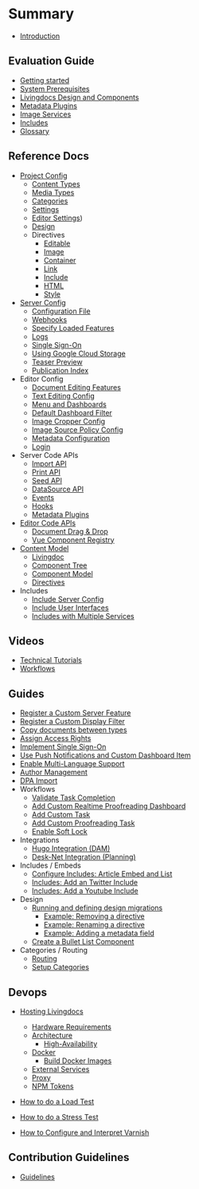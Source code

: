 # Summary
* [Introduction](./README.md)

## Evaluation Guide
* [Getting started](guides/getting_started.md)
* [System Prerequisites](guides/getting-started-with-local-development.md)
* [Livingdocs Design and Components](guides/create_designs.md)
* [Metadata Plugins](guides/metadata/metadata-examples.md)
* [Image Services](guides/image-services.md)
* [Includes](reference-docs/includes/intro.md)
* [Glossary](./DICTIONARY.md)

## Reference Docs

* [Project Config](reference-docs/project-config/README.md)
  * [Content Types](reference-docs/project-config/content_types.md)
  * [Media Types](reference-docs/project-config/media_types.md)
  * [Categories](reference-docs/project-config/categories.md)
  * [Settings](reference-docs/project-config/settings.md)
  * [Editor Settings](reference-docs/project-config/editor_settings.md))
  * [Design](reference-docs/project-config/design.md)
  * Directives
    * [Editable](reference-docs/project-config/directives/editable.md)
    * [Image](reference-docs/project-config/directives/image.md)
    * [Container](reference-docs/project-config/directives/container.md)
    * [Link](reference-docs/project-config/directives/link.md)
    * [Include](reference-docs/project-config/directives/include.md)
    * [HTML](reference-docs/project-config/directives/html.md)
    * [Style](reference-docs/project-config/directives/style.md)
* [Server Config](reference-docs/server-configuration/server-initalization.md)
  * [Configuration File](reference-docs/server-configuration/config.md)
  * [Webhooks](reference-docs/server-configuration/webhooks.md)
  * [Specify Loaded Features](reference-docs/server-configuration/stack.md)
  * [Logs](reference-docs/server-configuration/logging.md)
  * [Single Sign-On](reference-docs/server-configuration/single_sign-on.md)
  * [Using Google Cloud Storage](reference-docs/server-configuration/google-cloud-storage.md)
  * [Teaser Preview](reference-docs/server-configuration/teaser-preview-config.md)
  * [Publication Index](reference-docs/server-configuration/publication-index.md)
* Editor Config
  * [Document Editing Features](reference-docs/editor-configuration/editing-features.md)
  * [Text Editing Config](reference-docs/editor-configuration/text-editing.md)
  * [Menu and Dashboards](reference-docs/editor-configuration/menu-and-dashboards.md)
  * [Default Dashboard Filter](reference-docs/editor-configuration/default_dashboard_filter.md)
  * [Image Cropper Config](reference-docs/editor-configuration/image-cropping.md)
  * [Image Source Policy Config](reference-docs/editor-configuration/image-source-policy.md)
  * [Metadata Configuration](reference-docs/editor-configuration/metadata.md)
  * [Login](reference-docs/editor-configuration/login.md)
* Server Code APIs
  * [Import API](reference-docs/server-api/import_api.md)
  * [Print API](reference-docs/server-api/print-api.md)
  * [Seed API](reference-docs/server-api/seed_api.md)
  * [DataSource API](reference-docs/server-api/data_source_api.md)
  * [Events](reference-docs/server-api/events.md)
  * [Hooks](reference-docs/server-api/hooks.md)
  * [Metadata Plugins](reference-docs/server-api/metadata.md)
* [Editor Code APIs](reference-docs/editor-api/initalization.md)
  * [Document Drag & Drop](reference-docs/editor-api/document-drag-drop.md)
  * [Vue Component Registry](reference-docs/editor-api/vue-component-registry.md)
* [Content Model](reference-docs/content-model/README.md)
  * [Livingdoc](reference-docs/content-model/livingdoc.md)
  * [Component Tree](reference-docs/content-model/component_tree.md)
  * [Component Model](reference-docs/content-model/component_model.md)
  * [Directives](reference-docs/content-model/directives.md)
* Includes
  * [Include Server Config](reference-docs/includes/server_customization.md)
  * [Include User Interfaces](reference-docs/includes/editor_customization.md)
  * [Includes with Multiple Services](reference-docs/includes/service_multiselect.md)

## Videos
  * [Technical Tutorials](https://vimeo.com/showcase/5875797)
  * [Workflows](https://vimeo.com/showcase/7538934)

## Guides

* [Register a Custom Server Feature](guides/add_customizations.md)
* [Register a Custom Display Filter](guides/register_custom_dashboard_filters.md)
* [Copy documents between types](guides/document_copy.md)
* [Assign Access Rights](guides/access_rights.md)
* [Implement Single Sign-On](guides/github-login.md)
* [Use Push Notifications and Custom Dashboard Item](guides/push_notifications.md)
* [Enable Multi-Language Support](guides/setup_multilanguage.md)
* [Author Management](guides/prefill-author.md)
* [DPA Import](guides/dpa-import.md)
* Workflows
  * [Validate Task Completion](guides/validate_tasks.md)
  * [Add Custom Realtime Proofreading Dashboard](guides/add-custom-realtime-proofreading-dashboard.md)
  * [Add Custom Task](guides/add-custom-task.md)
  * [Add Custom Proofreading Task](guides/add-custom-proofreading-task.md)
  * [Enable Soft Lock](guides/enable-soft-lock.md)
* Integrations
  * [Hugo Integration (DAM)](guides/hugo-dnd.md)
  * [Desk-Net Integration (Planning)](guides/desknet-integration.md)
* Includes / Embeds
  * [Configure Includes: Article Embed and List](reference-docs/includes/article_and_list_includes.md)
  * [Includes: Add an Twitter Include](guides/twitter_include_embed.md)
  * [Includes: Add a Youtube Include](guides/youtube_include.md)
* Design
  * [Running and defining design migrations](guides/document-migrations/migrations.md)
    * [Example: Removing a directive](guides/document-migrations/examples/remove_directive.md)
    * [Example: Renaming a directive](guides/document-migrations/examples/rename_directive.md)
    * [Example: Adding a metadata field](guides/document-migrations/examples/add_metadata_field.md)
  * [Create a Bullet List Component](guides/list_example.md)
* Categories / Routing
  * [Routing](guides/routing-system.md)
  * [Setup Categories](guides/activate-categories.md)

## Devops

* [Hosting Livingdocs](devops/self-hosting.md)

  * [Hardware Requirements](devops/hardware-requirements.md)
  * [Architecture](devops/high-availability/README.md)
    * [High-Availability](devops/high-availability/high-availability-setup.md)
  * [Docker](devops/docker/README.md)
    * [Build Docker Images](devops/docker/build-docker-images.md)
  * [External Services](devops/external-services.md)
  * [Proxy](devops/proxy.md)
  * [NPM Tokens](devops/npm/access-private-npm-modules.md)

* [How to do a Load Test](devops/maintenance/how-to-do-a-load-test.md)
* [How to do a Stress Test](https://github.com/DaRaFF/stress-test-example#how-to-make-a-simple-stress-test)
* [How to Configure and Interpret Varnish](devops/maintenance/how-to-varnish.md)


## Contribution Guidelines

* [Guidelines](./CONTRIBUTING.md)